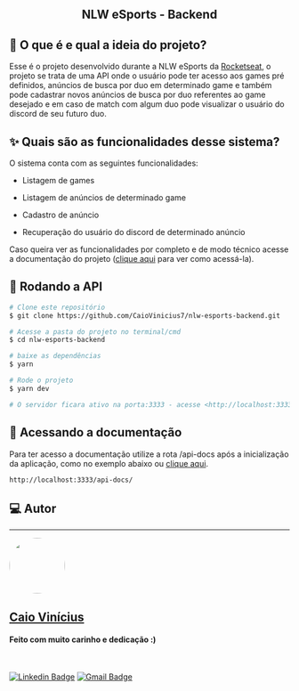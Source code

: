 <h2 align="center"> 
	NLW eSports - Backend
</h2>

## 💭 O que é e qual a ideia do projeto?

Esse é o projeto desenvolvido durante a NLW eSports da [Rocketseat](https://www.rocketseat.com.br/), o projeto se trata de uma API onde o usuário pode ter acesso aos games pré definidos, anúncios de busca por duo em determinado game e também pode cadastrar novos anúncios de busca por duo referentes
ao game desejado e em caso de match com algum duo pode visualizar o usuário do discord de seu futuro duo.

## ✨ Quais são as funcionalidades desse sistema?

O sistema conta com as seguintes funcionalidades:

- Listagem de games

- Listagem de anúncios de determinado game

- Cadastro de anúncio

- Recuperação do usuário do discord de determinado anúncio

Caso queira ver as funcionalidades por completo e de modo técnico acesse a documentação do projeto ([clique aqui](#docs) para ver como acessá-la).

## 🎲 Rodando a API

```bash
# Clone este repositório
$ git clone https://github.com/CaioVinicius7/nlw-esports-backend.git

# Acesse a pasta do projeto no terminal/cmd
$ cd nlw-esports-backend

# baixe as dependências
$ yarn

# Rode o projeto
$ yarn dev

# O servidor ficara ativo na porta:3333 - acesse <http://localhost:3333>
```

<div id="docs"> </div>

## 📜 Acessando a documentação

Para ter acesso a documentação utilize a rota /api-docs após a inicialização da aplicação, como no exemplo abaixo ou [clique aqui](http://localhost:3333/api-docs/).

```bash
http://localhost:3333/api-docs/
```

## 💻 Autor

---

<a href="https://www.facebook.com/caio.pereira.94695">
 <img style="border-radius: 50%;" src="https://avatars.githubusercontent.com/u/62827681?s=400&u=f0b18831e6690a901f956d637933b9ee2dca3104&v=4" width="100px;" alt=""/>
 <br>
 <h2><b>Caio Vinícius</b></h2></a>

<h4> Feito com muito carinho e dedicação :) </h4>

<br>

[![Linkedin Badge](https://img.shields.io/badge/-caio%20vinícius-blue?style=flat-square&logo=Linkedin&logoColor=white&link=https://www.linkedin.com/in/tgmarinho/)](https://www.linkedin.com/in/caio-vin%C3%ADcius-87a761200/)
[![Gmail Badge](https://img.shields.io/badge/-caio1525pereira@gmail.com-c14438?style=flat-square&logo=Gmail&logoColor=white&link=mailto:caio1525pereira@gmail.com)](mailto:caio1525pereira@gmail.com)
